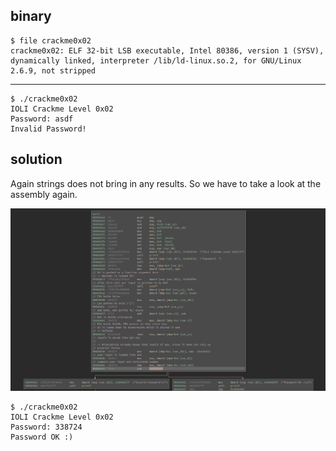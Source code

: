 ## binary

	$ file crackme0x02 
	crackme0x02: ELF 32-bit LSB executable, Intel 80386, version 1 (SYSV), dynamically linked, interpreter /lib/ld-linux.so.2, for GNU/Linux 2.6.9, not stripped
----
	$ ./crackme0x02 
	IOLI Crackme Level 0x02
	Password: asdf
	Invalid Password!

## solution

Again strings does not bring in any results.
So we have to take a look at the assembly again.


![main](https://github.com/0x00rick/reverse_engineering/blob/master/IOLI_crackmes/0x02/images/main.png)


	$ ./crackme0x02
	IOLI Crackme Level 0x02
	Password: 338724
	Password OK :)
